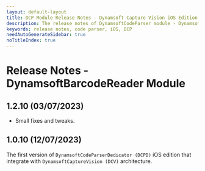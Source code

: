 ```yaml
---
layout: default-layout
title: DCP Module Release Notes - Dynamsoft Capture Vision iOS Edition
description: The release notes of DynamsoftCodeParser module - Dynamsoft Capture Vision iOS Edition.
keywords: release notes, code parser, iOS, DCP
needAutoGenerateSidebar: true
noTitleIndex: true
---
```


# Release Notes - DynamsoftBarcodeReader Module

## 1.2.10 (03/07/2023)

- Small fixes and tweaks.

## 1.0.10 (12/07/2023)

The first version of `DynamsoftCodeParserDedicator (DCPD)` iOS edition that integrate with `DynamsoftCaptureVision (DCV)` architecture.
